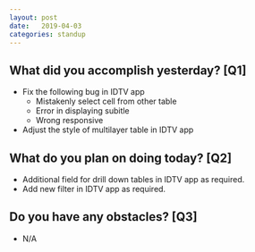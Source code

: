 ```yaml
---
layout:	post
date:	2019-04-03
categories:	standup
---
```

## What did you accomplish yesterday? [Q1]

- Fix the following bug in IDTV app
  - Mistakenly select cell from other table
  - Error in displaying subitle
  - Wrong responsive
- Adjust the style of multilayer table in IDTV app


## What do you plan on doing today? [Q2]

- Additional field for drill down tables in IDTV app as required.
- Add new filter in IDTV app as required.

## Do you have any obstacles? [Q3]

- N/A